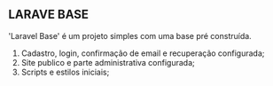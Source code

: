 ## LARAVE BASE
'Laravel Base' é um projeto simples com uma base pré construída.
1. Cadastro, login, confirmação de email e recuperação configurada;
2. Site publico e parte administrativa configurada;
3. Scripts e estilos iniciais;